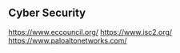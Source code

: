 ## Cyber Security
https://www.eccouncil.org/
https://www.isc2.org/
https://www.paloaltonetworks.com/